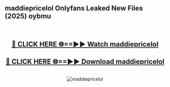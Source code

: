 <h2>maddiepricelol Onlyfans Leaked New Files (2025) oybmu</h2>
<br>
<div align="center">
<h2><a href="https://mediafiles.top/maddiepricelol&ref=git" rel="nofollow">🔴 CLICK HERE 🌐==►► Watch maddiepricelol</a></h2>
<h2><a href="https://mediafiles.top/maddiepricelol&ref=git" rel="nofollow">🔴 CLICK HERE 🌐==►► Download maddiepricelol</a></h2>
<br>
<a href="https://mediafiles.top/maddiepricelol&ref=git" rel="nofollow" data-target="animated-image.originalLink"><img src="https://i.ibb.co.com/xMMVF88/686577567.gif" alt="maddiepricelol" style="max-width: 100%; display: inline-block;" data-target="animated-image.originalImage"></a>
</div>
<br>
<br>